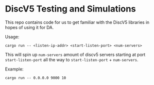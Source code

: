 # DiscV5 Testing and Simulations

This repo contains code for us to get familiar with the DiscV5 libraries in hopes of using it for DA. 

Usage:

`cargo run -- <listen-ip-addr> <start-listen-port> <num-servers>`

This will spin up `num-servers` amount of discv5 servers starting at port `start-listen-port` all the way to `start-listen-port` + `num-servers`. 

Example:

`cargo run -- 0.0.0.0 9000 10`
